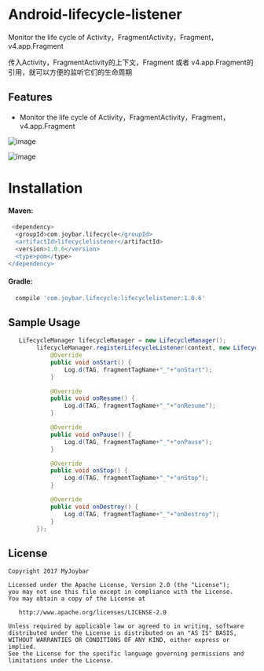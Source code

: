 # Android-lifecycle-listener
Monitor the life cycle of Activity，FragmentActivity，Fragment，v4.app.Fragment

传入Activity，FragmentActivity的上下文，Fragment 或者 v4.app.Fragment的引用，就可以方便的监听它们的生命周期

## Features
 - Monitor the life cycle of Activity，FragmentActivity，Fragment，v4.app.Fragment



 ![image](https://github.com/myjoybar/Android-lifecycle-listener/blob/master/screenshots/screenshot1.jpeg) 
 
  ![image](https://github.com/myjoybar/Android-lifecycle-listener/blob/master/screenshots/screenshot2.jpeg) 
  
# Installation

####  Maven:
```gradle
 <dependency>
  <groupId>com.joybar.lifecycle</groupId>
  <artifactId>lifecyclelistener</artifactId>
  <version>1.0.6</version>
  <type>pom</type>
</dependency>
```

####  Gradle:
```gradle
  compile 'com.joybar.lifecycle:lifecyclelistener:1.0.6'
```
## Sample Usage


```java
   LifecycleManager lifecycleManager = new LifecycleManager();
		lifecycleManager.registerLifecycleListener(context, new LifecycleListener() {
			@Override
			public void onStart() {
				Log.d(TAG, fragmentTagName+"_"+"onStart");
			}

			@Override
			public void onResume() {
				Log.d(TAG, fragmentTagName+"_"+"onResume");
			}

			@Override
			public void onPause() {
				Log.d(TAG, fragmentTagName+"_"+"onPause");
			}

			@Override
			public void onStop() {
				Log.d(TAG, fragmentTagName+"_"+"onStop");
			}

			@Override
			public void onDestroy() {
				Log.d(TAG, fragmentTagName+"_"+"onDestroy");
			}
		});

```


## License

    Copyright 2017 MyJoybar

    Licensed under the Apache License, Version 2.0 (the "License");
    you may not use this file except in compliance with the License.
    You may obtain a copy of the License at

       http://www.apache.org/licenses/LICENSE-2.0

    Unless required by applicable law or agreed to in writing, software
    distributed under the License is distributed on an "AS IS" BASIS,
    WITHOUT WARRANTIES OR CONDITIONS OF ANY KIND, either express or implied.
    See the License for the specific language governing permissions and
    limitations under the License.


